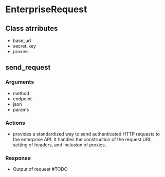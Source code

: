 # EnterpriseRequest

## Class atrributes
- base_url
- secret_key
- proxies

## send_request
### Arguments
- method
- endpoint
- json
- params
### Actions
- provides a standardized way to send authenticated HTTP requests to the enterprise API. It handles the construction of the request URL, setting of headers, and inclusion of proxies.
### Response
- Output of request #TODO
